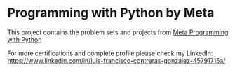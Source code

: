 # Programming with Python by Meta

This project contains the problem sets and projects from [Meta Programming with Python](https://www.coursera.org/learn/programming-in-python?specialization=meta-back-end-developer) 

For more certifications and complete profile please check my LinkedIn: https://www.linkedin.com/in/luis-francisco-contreras-gonzalez-45791715a/